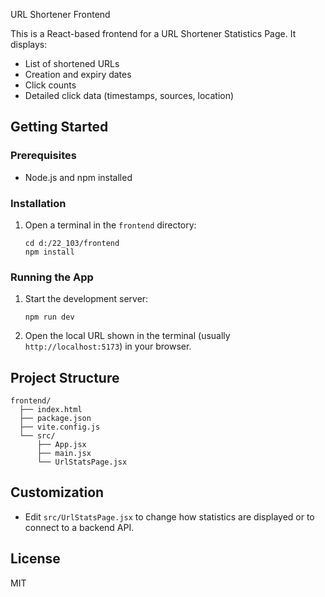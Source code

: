  URL Shortener Frontend

This is a React-based frontend for a URL Shortener Statistics Page. It displays:
- List of shortened URLs
- Creation and expiry dates
- Click counts
- Detailed click data (timestamps, sources, location)

## Getting Started

### Prerequisites
- Node.js and npm installed

### Installation
1. Open a terminal in the `frontend` directory:
   ```
   cd d:/22_103/frontend
   npm install
   ```

### Running the App
1. Start the development server:
   ```
   npm run dev
   ```
2. Open the local URL shown in the terminal (usually `http://localhost:5173`) in your browser.

## Project Structure
```
frontend/
  ├── index.html
  ├── package.json
  ├── vite.config.js
  └── src/
      ├── App.jsx
      ├── main.jsx
      └── UrlStatsPage.jsx
```

## Customization
- Edit `src/UrlStatsPage.jsx` to change how statistics are displayed or to connect to a backend API.

## License
MIT
